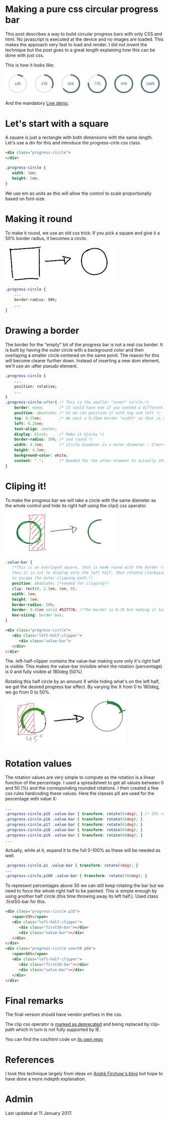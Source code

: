 # Making a pure css circular progress bar

 
This post describes a way to build circular progress bars with only CSS and html. No javascript is executed at the device and no images are loaded. This makes the approach very fast to load and render. I did not invent the technique but the post goes to a great length explaining how this can be done with just css.

This is how it looks like:


![sample](images/cssprogbar-sample.png)

And the mandatory [Live demo](/demo/circ-prog-bar/index.html). 


# Let's start with a square
A square is just a rectangle with both dimensions with the same length. Let's use a div for this and introduce the progress-cirle css class.

```html
<div class="progress-circle">
</div>
```

```css
.progress-circle {
   width: 5em;
   height: 5em;
}
```
We use em as units as this will allow the control to scale proportionally based on font-size. 

# Making it round
To make it round, we use an old css trick: If you pick a square and give it a 50% border radius, it becomes a circle.

![A circle from a square](images/cssprogbar1.png)

```css
.progress-circle {
	...
    border-radius: 50%;
	...
}
```

# Drawing a border
The border for the "empty" bit of the progress bar is not a real css border. It is built by having the outer circle with a background color and then overlaying a smaller circle centered on the same point. The reason for this will become clearer further down.
Instead of inserting a new dom element, we'll use an :after pseudo element.


```css
.progress-circle {
	...
    position: relative;
	...
}
.progress-circle:after{ /* This is the smaller "inner" circle.*/
    border: none;		/* It could have one if you wanted a different styling */
    position: absolute;	/* So we can position it with top and left */
    top: 0.25em;		/* We want a 0.25em border "width" so that is our displacement */
    left: 0.25em;
    text-align: center;	
    display: block;		/* Make it blocky */
    border-radius: 50%;	/* and round */
    width: 4.5em;		/* Circle diameter is = outer_diameter - 2*border "width" */
    height: 4.5em;
    background-color: white;
    content: " ";		/* Needed for the after element to actually show */
}
```

# Cliping it!
To make the progress bar we will take a circle with the same diameter as the whole control and hide its right half using the clip() css operator. 

![Half cirle](images/cssprogbar2.png)


```css
.value-bar {
   /*This is an overlayed square, that is made round with the border radius,
   then it is cut to display only the left half, then rotated clockwise
   to escape the outer clipping path.*/ 
   position: absolute; /*needed for clipping*/
   clip: rect(0, 2.5em, 5em, 0);
   width: 5em;
   height: 5em;
   border-radius: 50%;
   border: 0.45em solid #53777A; /*The border is 0.35 but making it larger removes visual artifacts */
   box-sizing: border-box; 
}
```

```html
<div class="progress-circle">
   <div class="left-half-clipper">
      <div class="value-bar">
   </div>
</div>
```

The .left-half-clipper contains the value-bar making sure only it's right half is visible. This makes the value-bar invisible when the rotation (percentage) is 0 and fully visible at 180deg (50%)



Rotating this half circle by an amount X while hiding what's on the left half, we get the desired progress bar effect. By varying the X from 0 to 180deg, we go from 0 to 50%.

![A circle from a square](images/cssprogbar3.png)


# Rotation values
The rotation values are very simple to compute as the rotation is a linear function of the percentage. I used a spreadsheet to get all values between 0 and 50 (%) and the corresponding rounded rotations. I then created a few css rules hardcoding these values. Here the classes pX are used for the percentage with value X:

```css
...
.progress-circle.p15 .value-bar { transform: rotate(54deg); } /* 15% rotation */
.progress-circle.p16 .value-bar { transform: rotate(58deg); }
.progress-circle.p17 .value-bar { transform: rotate(61deg); }
.progress-circle.p18 .value-bar { transform: rotate(65deg); }
.progress-circle.p19 .value-bar { transform: rotate(68deg); }
...
```

Actually, while at it, expand it to the full 0-100% as these will be needed as well.

```css
.progress-circle.p1 .value-bar { transform: rotate(4deg); }
...
.progress-circle.p100 .value-bar { transform: rotate(360deg); }
```


To represent percentages above 50 we can still keep rotating the bar but we need to force the whole right half to be painted. This is simple enough by using another half circle (this time throwing away its left half.). Used class .first50-bar for this.


```html
<div class="progress-circle p33">
   <span>33%</span>
   <div class="left-half-clipper">
      <div class="first50-bar"></div>
      <div class="value-bar"></div>
   </div>
</div>
<div class="progress-circle over50 p66">
   <span>66%</span>
   <div class="left-half-clipper">
      <div class="first50-bar"></div>
      <div class="value-bar"></div>
   </div>
</div>
```

# Final remarks
The final version should have vendor prefixes in the css.

The clip css operator is [marked as deprecated](https://developer.mozilla.org/en-US/docs/Web/CSS/clip) and being replaced by clip-path which in turn is not fully supported by IE.

You can find the css/html code on [its own repo](https://github.com/jumpifzero/purecss-circular-progress-bar)

# References
I took this technique largely from ideas on [André Firchow's blog](http://firchow.net/) but hope to have done a more indepth explanation.

# Admin
Last updated at 11 January 2017.